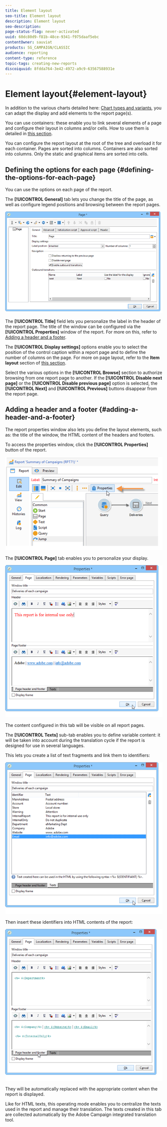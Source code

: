 ```yaml
---
title: Element layout
seo-title: Element layout
description: Element layout
seo-description: 
page-status-flag: never-activated
uuid: 60dc80d9-f81b-48ce-9341-f975daaf5ebc
contentOwner: sauviat
products: SG_CAMPAIGN/CLASSIC
audience: reporting
content-type: reference
topic-tags: creating-new-reports
discoiquuid: 8fdda764-3e42-4972-a9c9-63567588931e
---
```


# Element layout{#element-layout}

In addition to the various charts detailed here: [Chart types and variants](../../reporting/using/creating-a-chart.md#chart-types-and-variants), you can adapt the display and add elements to the report page(s).

You can use containers: these enable you to link several elements of a page and configure their layout in columns and/or cells. How to use them is detailed in [this section](../../web/using/defining-web-forms-layout.md#creating-containers).

You can configure the report layout at the root of the tree and overload it for each container. Pages are sorted into columns. Containers are also sorted into columns. Only the static and graphical items are sorted into cells.

## Defining the options for each page {#defining-the-options-for-each-page}

You can use the options on each page of the report.

The **[!UICONTROL General]** tab lets you change the title of the page, as well as configure legend positions and browsing between the report pages. 

![](assets/s_ncs_advuser_report_wizard_022.png)

The **[!UICONTROL Title]** field lets you personalize the label in the header of the report page. The title of the window can be configured via the **[!UICONTROL Properties]** window of the report. For more on this, refer to [Adding a header and a footer](#adding-a-header-and-a-footer).

The **[!UICONTROL Display settings]** options enable you to select the position of the control caption within a report page and to define the number of columns on the page. For more on page layout, refer to the **Item layout** section of [this section](../../web/using/defining-web-forms-layout.md#positioning-the-fields-on-the-page).

Select the various options in the **[!UICONTROL Browse]** section to authorize browsing from one report page to another. If the **[!UICONTROL Disable next page]** or the **[!UICONTROL Disable previous page]** option is selected, the **[!UICONTROL Next]** and **[!UICONTROL Previous]** buttons disappear from the report page.

## Adding a header and a footer {#adding-a-header-and-a-footer}

The report properties window also lets you define the layout elements, such as: the title of the window, the HTML content of the headers and footers.

To access the properties window, click the **[!UICONTROL Properties]** button of the report.

![](assets/reporting_properties.png)

The **[!UICONTROL Page]** tab enables you to personalize your display. 

![](assets/s_ncs_advuser_report_properties_04.png)

The content configured in this tab will be visible on all report pages.

The **[!UICONTROL Texts]** sub-tab enables you to define variable content: it will be taken into account during the translation cycle if the report is designed for use in several languages.

This lets you create a list of text fragments and link them to identifiers:

![](assets/s_ncs_advuser_report_properties_04a.png)

Then insert these identifiers into HTML contents of the report:

![](assets/s_ncs_advuser_report_properties_04b.png)

They will be automatically replaced with the appropriate content when the report is displayed.

Like for HTML texts, this operating mode enables you to centralize the texts used in the report and manage their translation. The texts created in this tab are collected automatically by the Adobe Campaign integrated translation tool.
